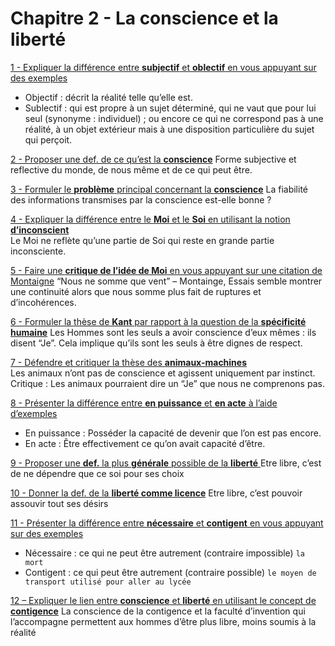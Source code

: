 # Chapitre 2 - La conscience et la liberté

<ins>1 - Expliquer la différence entre **subjectif** et **oblectif** en vous appuyant sur des exemples </ins>
- Objectif : décrit la réalité telle qu’elle est.
- Sublectif : qui est propre à un sujet déterminé, qui ne vaut que pour lui seul (synonyme : individuel) ; ou encore ce qui ne correspond pas à une réalité, à un objet extérieur mais à une disposition particulière du sujet qui perçoit.

<ins>2 - Proposer une def. de ce qu’est la **conscience**</ins>
Forme subjective et reflective du monde, de nous même et de ce qui peut être.

<ins>3 - Formuler le **problème** principal concernant la **conscience**</ins>
La fiabilité des informations transmises par la conscience est-elle bonne ?

<ins>4 - Expliquer la différence entre le **Moi** et le **Soi** en utilisant la notion **d’inconscient**</ins>   
Le Moi ne reflète qu’une partie de Soi qui reste en grande partie inconsciente.

<ins>5 - Faire une **critique de l’idée de Moi** en vous appuyant sur une citation de Montaigne</ins>
“Nous ne somme que vent” – Montainge, Essais semble montrer une continuité alors que nous somme plus fait 
de ruptures et d’incohérences.

<ins>6 - Formuler la thèse de **Kant** par rapport à la question de la **spécificité humaine**</ins>
Les Hommes sont les seuls a avoir conscience d’eux mêmes : ils disent “Je”. Cela implique qu’ils sont les seuls 
à être dignes de respect.

<ins>7 - Défendre et critiquer la thèse des **animaux-machines**</ins>   
Les animaux n’ont pas de conscience et agissent uniquement par instinct.
Critique : Les animaux pourraient dire un “Je” que nous ne comprenons pas.

<ins>8 - Présenter la différence entre **en puissance** et **en acte** à l’aide d’exemples   
- En puissance : Posséder la capacité de devenir que l’on est pas encore.
- En acte : Être effectivement ce qu’on avait capacité d’être.

<ins>9 - Proposer une **def.** la plus **générale** possible de la **liberté** </ins>
Etre libre, c’est de ne dépendre que ce soi pour ses choix
  
<ins>10 - Donner la def. de la **liberté comme licence**</ins>
Etre libre, c’est pouvoir assouvir tout ses désirs
  
<ins>11 - Présenter la différence entre **nécessaire** et **contigent** en vous appuyant sur des exemples</ins>
- Nécessaire : ce qui ne peut être autrement (contraire impossible) `la mort`
- Contigent : ce qui peut être autrement (contraire possible) `le moyen de transport utilisé pour aller au lycée`
 
<ins>12 – Expliquer le lien entre **conscience** et **liberté** en utilisant le concept de **contigence**</ins>
La conscience de la contigence et la faculté d’invention qui l’accompagne permettent aux hommes d’être plus libre, moins soumis à la réalité
